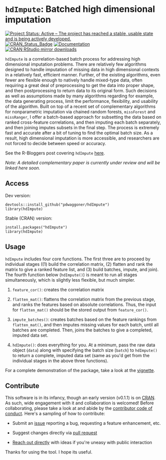 # `hdImpute`: Batched high dimensional imputation

[![Project Status: Active – The project has reached a stable, usable state and is being actively developed.](https://www.repostatus.org/badges/latest/active.svg)](https://www.repostatus.org/#active)
[![CRAN_Status_Badge](https://www.r-pkg.org/badges/version/hdImpute)](http://cran.r-project.org/package=hdImpute)
[![Documentation](https://img.shields.io/badge/documentation-hdImpute-orange.svg?colorB=E91E63)](https://www.r-pkg.org/pkg/hdImpute)
[![CRAN RStudio mirror downloads](http://cranlogs.r-pkg.org/badges/hdImpute)](http://www.r-pkg.org/pkg/hdImpute)

`hdImpute` is a correlation-based batch process for addressing high dimensional imputation problems. There are relatively few algorithms designed to handle imputation of missing data in high dimensional contexts in a relatively fast, efficient manner. Further, of the existing algorithms, even fewer are flexible enough to natively handle mixed-type data, often requiring a great deal of preprocessing to get the data into proper shape, and then postprocessing to return data to its original form. Such decisions as well as assumptions made by many algorithms regarding for example, the data generating process, limit the performance, flexibility, and usability of the algorithm. Built on top of a recent set of complementary algorithms for nonparametric imputation via chained random forests, `missForest` and `missRanger`, I offer a batch-based approach for subsetting the data based on ranked cross-feature correlations, and then imputing each batch separately, and then joining imputes subsets in the final step. The process is extremely fast and accurate after a bit of tuning to find the optimal batch size. As a result, high dimensional imputation is more accessible, and researchers are not forced to decide between speed or accuracy.

See the R-Bloggers post covering `hdImpute` [here](https://www.r-bloggers.com/2022/03/batched-imputation-for-high-dimensional-missing-data-problems/).

*Note: A detailed complementary paper is currently under review and will be linked here soon.*

## Access

Dev version:

```{r}
devtools::install_github("pdwaggoner/hdImpute")
library(hdImpute)
```

Stable (CRAN) version:

```{r}
install.packages("hdImpute")
library(hdImpute)
```

## Usage

`hdImpute` includes four core functions. The first three are to proceed by individual stages ((1) build the correlation matrix, (2) flatten and rank the matrix to give a ranked feature list, and (3) build batches, impute, and join). The fourth function below (`hdImpute()`) is meant to run all stages simultaneously, which is slightly less flexible, but much simpler. 

  1. `feature_cor()`: creates the correlation matrix
  
  2. `flatten_mat()`: flattens the correlation matrix from the previous stage, and ranks the features based on absolute correlations. Thus, the input for `flatten_mat()` should be the stored output from `feature_cor()`.
  
  3. `impute_batches()`: creates batches based on the feature rankings from `flatten_mat()`, and then imputes missing values for each batch, until all batches are completed. Then, joins the batches to give a completed, imputed data set. 

  4. `hdImpute()`: does everything for you. At a minimum, pass the raw data object (`data`) along with specifying the batch size (`batch`) to `hdImpute()` to return a complete, imputed data set (same as you'd get from the individual stages in the above three functions).

For a complete demonstration of the package, take a look at the [vignette](https://github.com/pdwaggoner/hdImpute/tree/main/vignettes). 

## Contribute

This software is in its infancy, though an early version (v0.1.1) is on [CRAN](https://CRAN.R-project.org/package=hdImpute). As such, wide engagement with it and collaboration is welcomed! Before collaborating, please take a look at and abide by the [contributor code of conduct](https://github.com/pdwaggoner/hdImpute/blob/main/CODE_OF_CONDUCT.md). Here's a sampling of how to contribute:

  - Submit an [issue](https://github.com/pdwaggoner/hdImpute/issues) reporting a bug, requesting a feature enhancement, etc. 

  - Suggest changes directly via [pull request](https://github.com/pdwaggoner/hdImpute/pulls)

  - [Reach out directly](https://pdwaggoner.github.io/) with ideas if you're uneasy with public interaction

Thanks for using the tool. I hope its useful.
